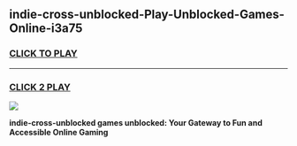 
## indie-cross-unblocked-Play-Unblocked-Games-Online-i3a75
<h3>
<a href="https://premium76.site?title=indie-cross-unblocked&ref=25A">CLICK TO PLAY</a></h3>
<hr>

<h3>
<a href="https://premium76.site?title=indie-cross-unblocked&ref=25A">CLICK 2 PLAY</a>
  
</h3>

<a href="https://premium76.site?title=indie-cross-unblocked&ref=25A"><img src="https://clearcache.store/games.png"></a>


**indie-cross-unblocked games unblocked: Your Gateway to Fun and Accessible Online Gaming**
